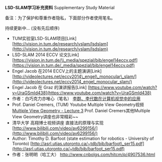 **LSD-SLAM学习补充资料** Supplementary Study Material

备注：为了保护和尊重作者隐私，下面部分作者使用笔名。

持续更新中... \(没有先后顺序\)

* TUM实验室LSD-SLAM项目\[Link\][http://vision.in.tum.de/research/vslam/lsdslam](http://vision.in.tum.de/research/vslam/lsdslam)
* LSD-SLAM 2014 ECCV 论文\[Link\] [https://vision.in.tum.de/\\_media/spezial/bib/engel14eccv.pdf](https://vision.in.tum.de/_media/spezial/bib/engel14eccv.pdf)
* Engel Jacob 在2014 ECCV上的主题演讲\[Link\] [http://videolectures.net/eccv2014\_engel\_monocular\_slam/](http://videolectures.net/eccv2014_engel_monocular_slam/)
* Engel Jacob 在 Graz 的演讲报告\[Link\] [https://www.youtube.com/watch?v=UraGSmId438](https://www.youtube.com/watch?v=UraGSmId438)
* 作者：白巧克力亦唯心（笔名） [李群、李代数在计算机视觉中的应用](http://blog.csdn.net/heyijia0327/article/details/50446140)
* Prof. Daniel Cremers, \(TUM\) Youtube Multiple View Geometry视频  [Multiple View Geometry - Lecture 3](https://www.youtube.com/watch?v=khLM8VV8LuM) Prof. Daniel Cremers其他Multiple View Geometry讲座也非常精彩~~
* 清华大学 高翔博士视频讲座 直接法的原理与实现 [http://www.bilibili.com/video/av6299156/](http://www.bilibili.com/video/av6299156/)
* Author: Timothy D. Barfoot \(state estimation for robotics - University of Toronto\) [http://asrl.utias.utoronto.ca/~tdb/bib/barfoot\_ser15.pdf](http://asrl.utias.utoronto.ca/~tdb/bib/barfoot_ser15.pdf)
* 作者：张明明（哈工大） http://www.cnbolgs.com/hitcm/p/4907536.html
